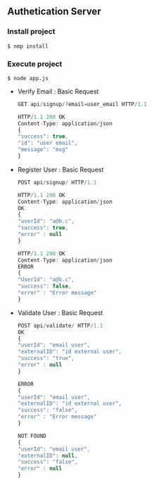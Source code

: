 ## Authetication Server

### Install project

```
$ nmp install
```

### Execute project
```
$ node app.js
```


- Verify Email : Basic Request
  ```javascript
  GET api/signup/?email=user_email HTTP/1.1
  ```

  ```javascript
  HTTP/1.1 200 OK
  Content-Type: application/json
  {
  "success": true,
  "id": "user email",
  "message": "msg"
  }
  ```

- Register User : Basic Request
    ```javascript
    POST api/signup/ HTTP/1.1
    ```

    ```javascript
    HTTP/1.1 200 OK
    Content-Type: application/json
    OK
    {
    "userId": "a@b.c",
    "success": true,
    "error" : null
    }

    HTTP/1.1 200 OK
    Content-Type: application/json
    ERROR
    {
    "UserId": "a@b.c",
    "success": false,
    "error" : "Error message"
    }
    ```

- Validate User : Basic Request
    ```javascript
    POST api/validate/ HTTP/1.1
    OK
    {
    "userId": "email user",
    "externalID": "id external user",
    "success": "true",
    "error" : null
    }

    ERROR
    {
    "userId": "email user",
    "externalID": "id external user",
    "success": "false",
    "error" : "Error message"
    }

    NOT FOUND
    {
    "userId": "email user",
    "externalID": null,
    "success": "false",
    "error" : null
    }
    ```
